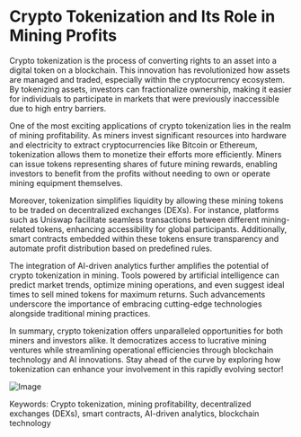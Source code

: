 # Crypto Tokenization and Its Role in Mining Profits

Crypto tokenization is the process of converting rights to an asset into a digital token on a blockchain. This innovation has revolutionized how assets are managed and traded, especially within the cryptocurrency ecosystem. By tokenizing assets, investors can fractionalize ownership, making it easier for individuals to participate in markets that were previously inaccessible due to high entry barriers.

One of the most exciting applications of crypto tokenization lies in the realm of mining profitability. As miners invest significant resources into hardware and electricity to extract cryptocurrencies like Bitcoin or Ethereum, tokenization allows them to monetize their efforts more efficiently. Miners can issue tokens representing shares of future mining rewards, enabling investors to benefit from the profits without needing to own or operate mining equipment themselves.

Moreover, tokenization simplifies liquidity by allowing these mining tokens to be traded on decentralized exchanges (DEXs). For instance, platforms such as Uniswap facilitate seamless transactions between different mining-related tokens, enhancing accessibility for global participants. Additionally, smart contracts embedded within these tokens ensure transparency and automate profit distribution based on predefined rules.

The integration of AI-driven analytics further amplifies the potential of crypto tokenization in mining. Tools powered by artificial intelligence can predict market trends, optimize mining operations, and even suggest ideal times to sell mined tokens for maximum returns. Such advancements underscore the importance of embracing cutting-edge technologies alongside traditional mining practices.

In summary, crypto tokenization offers unparalleled opportunities for both miners and investors alike. It democratizes access to lucrative mining ventures while streamlining operational efficiencies through blockchain technology and AI innovations. Stay ahead of the curve by exploring how tokenization can enhance your involvement in this rapidly evolving sector!

![Image](https://github.com/user-attachments/assets/3be06921-4469-491d-bd37-5f14c53422b7)

Keywords: Crypto tokenization, mining profitability, decentralized exchanges (DEXs), smart contracts, AI-driven analytics, blockchain technology